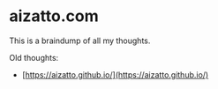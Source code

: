# aizatto.com

This is a braindump of all my thoughts.

Old thoughts:

* [https://aizatto.github.io/](https://aizatto.github.io/)

